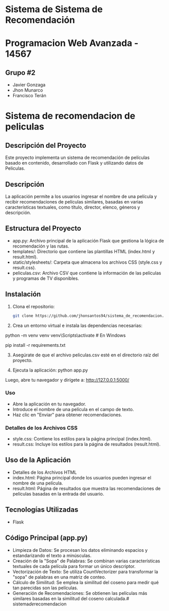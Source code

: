 #  Sistema de Sistema de Recomendación

# Programacion Web Avanzada - 14567

## Grupo #2
- Javier Gonzaga
- Jhon Munarco
- Francisco Terán




# Sistema de recomendacion de peliculas

## Descripción del Proyecto

Este proyecto implementa un sistema de recomendación de películas basado en contenido, desarrollado con Flask y utilizando datos de Peliculas.

## Descripción

La aplicación permite a los usuarios ingresar el nombre de una película y recibir recomendaciones de películas similares, basadas en varias características textuales, como título, director, elenco, géneros y descripción.

## Estructura del Proyecto
- app.py: Archivo principal de la aplicación Flask que gestiona la lógica de recomendación y las rutas.
- templates/: Directorio que contiene las plantillas HTML (index.html y result.html).
- static/stylesheets/: Carpeta que almacena los archivos CSS (style.css y result.css).
- peliculas.csv: Archivo CSV que contiene la información de las películas y programas de TV disponibles.

## Instalación

1. Clona el repositorio:
   ```bash
   git clone https://github.com/jhonsantos94/sistema_de_recomendacion.git

2. Crea un entorno virtual e instala las dependencias necesarias:

python -m venv venv
venv\Scripts\activate  # En Windows

pip install -r requirements.txt

3. Asegúrate de que el archivo peliculas.csv esté en el directorio raíz del proyecto.

4. Ejecuta la aplicación:
python app.py

Luego, abre tu navegador y dirígete a: http://127.0.0.1:5000/

### Uso
- Abre la aplicación en tu navegador.
- Introduce el nombre de una película en el campo de texto.
- Haz clic en "Enviar" para obtener recomendaciones.


### Detalles de los Archivos CSS
- style.css: Contiene los estilos para la página principal (index.html).
- result.css: Incluye los estilos para la página de resultados (result.html).



## Uso de la Aplicación

- Detalles de los Archivos HTML
- index.html: Página principal donde los usuarios pueden ingresar el nombre de una película.
- result.html: Página de resultados que muestra las recomendaciones de películas basadas en la entrada del usuario.

## Tecnologías Utilizadas

- Flask

## Código Principal (app.py)
- Limpieza de Datos: Se procesan los datos eliminando espacios y estandarizando el texto a minúsculas.
- Creación de la "Sopa" de Palabras: Se combinan varias características textuales de cada película para formar un único descriptor.
- Vectorización de Texto: Se utiliza CountVectorizer para transformar la "sopa" de palabras en una matriz de conteo.
- Cálculo de Similitud: Se emplea la similitud del coseno para medir qué tan parecidas son las películas.
- Generación de Recomendaciones: Se obtienen las películas más similares basadas en la similitud del coseno calculada.#   s i s t e m a _ d e _ r e c o m e n d a c i o n 
 
 